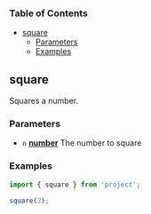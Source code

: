 <!-- Generated by documentation.js. Update this documentation by updating the source code. -->

### Table of Contents

-   [square][1]
    -   [Parameters][2]
    -   [Examples][3]

## square

Squares a number.

### Parameters

-   `n` **[number][4]** The number to square

### Examples

```javascript
import { square } from 'project';

square(2);
```

[1]: #square

[2]: #parameters

[3]: #examples

[4]: https://developer.mozilla.org/docs/Web/JavaScript/Reference/Global_Objects/Number
